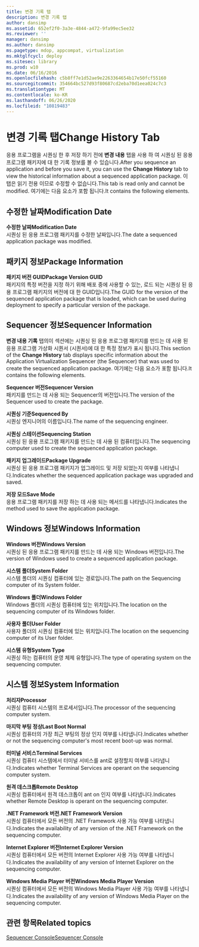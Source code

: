 ```yaml
---
title: 변경 기록 탭
description: 변경 기록 탭
author: dansimp
ms.assetid: 652ef2f0-3a3e-4844-a472-9fa99ec5ee32
ms.reviewer: ''
manager: dansimp
ms.author: dansimp
ms.pagetype: mdop, appcompat, virtualization
ms.mktglfcycl: deploy
ms.sitesec: library
ms.prod: w10
ms.date: 06/16/2016
ms.openlocfilehash: c5b8ff7e1d52ae9e2263364654b17e50fcf55160
ms.sourcegitcommit: 354664bc527d93f80687cd2eba70d1eea024c7c3
ms.translationtype: MT
ms.contentlocale: ko-KR
ms.lasthandoff: 06/26/2020
ms.locfileid: "10819483"
---
```

# <span data-ttu-id="fa335-103">변경 기록 탭</span><span class="sxs-lookup"><span data-stu-id="fa335-103">Change History Tab</span></span>


<span data-ttu-id="fa335-104">응용 프로그램을 시퀀싱 한 후 저장 하기 전에 **변경 내용** 탭을 사용 하 여 시퀀싱 된 응용 프로그램 패키지에 대 한 기록 정보를 볼 수 있습니다.</span><span class="sxs-lookup"><span data-stu-id="fa335-104">After you sequence an application and before you save it, you can use the **Change History** tab to view the historical information about a sequenced application package.</span></span> <span data-ttu-id="fa335-105">이 탭은 읽기 전용 이므로 수정할 수 없습니다.</span><span class="sxs-lookup"><span data-stu-id="fa335-105">This tab is read only and cannot be modified.</span></span> <span data-ttu-id="fa335-106">여기에는 다음 요소가 포함 됩니다.</span><span class="sxs-lookup"><span data-stu-id="fa335-106">It contains the following elements.</span></span>

## <span data-ttu-id="fa335-107">수정한 날짜</span><span class="sxs-lookup"><span data-stu-id="fa335-107">Modification Date</span></span>


<a href="" id="modification-date"></a>**<span data-ttu-id="fa335-108">수정한 날짜</span><span class="sxs-lookup"><span data-stu-id="fa335-108">Modification Date</span></span>**  
<span data-ttu-id="fa335-109">시퀀싱 된 응용 프로그램 패키지를 수정한 날짜입니다.</span><span class="sxs-lookup"><span data-stu-id="fa335-109">The date a sequenced application package was modified.</span></span>

## <span data-ttu-id="fa335-110">패키지 정보</span><span class="sxs-lookup"><span data-stu-id="fa335-110">Package Information</span></span>


<a href="" id="package-version-guid"></a>**<span data-ttu-id="fa335-111">패키지 버전 GUID</span><span class="sxs-lookup"><span data-stu-id="fa335-111">Package Version GUID</span></span>**  
<span data-ttu-id="fa335-112">패키지의 특정 버전을 지정 하기 위해 배포 중에 사용할 수 있는, 로드 되는 시퀀싱 된 응용 프로그램 패키지의 버전에 대 한 GUID입니다.</span><span class="sxs-lookup"><span data-stu-id="fa335-112">The GUID for the version of the sequenced application package that is loaded, which can be used during deployment to specify a particular version of the package.</span></span>

## <span data-ttu-id="fa335-113">Sequencer 정보</span><span class="sxs-lookup"><span data-stu-id="fa335-113">Sequencer Information</span></span>


<span data-ttu-id="fa335-114">**변경 내용 기록** 탭의이 섹션에는 시퀀싱 된 응용 프로그램 패키지를 만드는 데 사용 된 응용 프로그램 가상화 시퀀서 (시퀀서)에 대 한 특정 정보가 표시 됩니다.</span><span class="sxs-lookup"><span data-stu-id="fa335-114">This section of the **Change History** tab displays specific information about the Application Virtualization Sequencer (the Sequencer) that was used to create the sequenced application package.</span></span> <span data-ttu-id="fa335-115">여기에는 다음 요소가 포함 됩니다.</span><span class="sxs-lookup"><span data-stu-id="fa335-115">It contains the following elements.</span></span>

<a href="" id="sequencer-version"></a>**<span data-ttu-id="fa335-116">Sequencer 버전</span><span class="sxs-lookup"><span data-stu-id="fa335-116">Sequencer Version</span></span>**  
<span data-ttu-id="fa335-117">패키지를 만드는 데 사용 되는 Sequencer의 버전입니다.</span><span class="sxs-lookup"><span data-stu-id="fa335-117">The version of the Sequencer used to create the package.</span></span>

<a href="" id="sequenced-by"></a>**<span data-ttu-id="fa335-118">시퀀싱 기준</span><span class="sxs-lookup"><span data-stu-id="fa335-118">Sequenced By</span></span>**  
<span data-ttu-id="fa335-119">시퀀싱 엔지니어의 이름입니다.</span><span class="sxs-lookup"><span data-stu-id="fa335-119">The name of the sequencing engineer.</span></span>

<a href="" id="sequencing-station"></a>**<span data-ttu-id="fa335-120">시퀀싱 스테이션</span><span class="sxs-lookup"><span data-stu-id="fa335-120">Sequencing Station</span></span>**  
<span data-ttu-id="fa335-121">시퀀싱 된 응용 프로그램 패키지를 만드는 데 사용 된 컴퓨터입니다.</span><span class="sxs-lookup"><span data-stu-id="fa335-121">The sequencing computer used to create the sequenced application package.</span></span>

<a href="" id="package-upgrade"></a>**<span data-ttu-id="fa335-122">패키지 업그레이드</span><span class="sxs-lookup"><span data-stu-id="fa335-122">Package Upgrade</span></span>**  
<span data-ttu-id="fa335-123">시퀀싱 된 응용 프로그램 패키지가 업그레이드 및 저장 되었는지 여부를 나타냅니다.</span><span class="sxs-lookup"><span data-stu-id="fa335-123">Indicates whether the sequenced application package was upgraded and saved.</span></span>

<a href="" id="save-mode"></a>**<span data-ttu-id="fa335-124">저장 모드</span><span class="sxs-lookup"><span data-stu-id="fa335-124">Save Mode</span></span>**  
<span data-ttu-id="fa335-125">응용 프로그램 패키지를 저장 하는 데 사용 되는 메서드를 나타냅니다.</span><span class="sxs-lookup"><span data-stu-id="fa335-125">Indicates the method used to save the application package.</span></span>

## <span data-ttu-id="fa335-126">Windows 정보</span><span class="sxs-lookup"><span data-stu-id="fa335-126">Windows Information</span></span>


<a href="" id="windows-version"></a>**<span data-ttu-id="fa335-127">Windows 버전</span><span class="sxs-lookup"><span data-stu-id="fa335-127">Windows Version</span></span>**  
<span data-ttu-id="fa335-128">시퀀싱 된 응용 프로그램 패키지를 만드는 데 사용 되는 Windows 버전입니다.</span><span class="sxs-lookup"><span data-stu-id="fa335-128">The version of Windows used to create a sequenced application package.</span></span>

<a href="" id="system-folder"></a>**<span data-ttu-id="fa335-129">시스템 폴더</span><span class="sxs-lookup"><span data-stu-id="fa335-129">System Folder</span></span>**  
<span data-ttu-id="fa335-130">시스템 폴더의 시퀀싱 컴퓨터에 있는 경로입니다.</span><span class="sxs-lookup"><span data-stu-id="fa335-130">The path on the Sequencing computer of its System folder.</span></span>

<a href="" id="windows-folder"></a>**<span data-ttu-id="fa335-131">Windows 폴더</span><span class="sxs-lookup"><span data-stu-id="fa335-131">Windows Folder</span></span>**  
<span data-ttu-id="fa335-132">Windows 폴더의 시퀀싱 컴퓨터에 있는 위치입니다.</span><span class="sxs-lookup"><span data-stu-id="fa335-132">The location on the sequencing computer of its Windows folder.</span></span>

<a href="" id="user-folder"></a>**<span data-ttu-id="fa335-133">사용자 폴더</span><span class="sxs-lookup"><span data-stu-id="fa335-133">User Folder</span></span>**  
<span data-ttu-id="fa335-134">사용자 폴더의 시퀀싱 컴퓨터에 있는 위치입니다.</span><span class="sxs-lookup"><span data-stu-id="fa335-134">The location on the sequencing computer of its User folder.</span></span>

<a href="" id="system-type"></a>**<span data-ttu-id="fa335-135">시스템 유형</span><span class="sxs-lookup"><span data-stu-id="fa335-135">System Type</span></span>**  
<span data-ttu-id="fa335-136">시퀀싱 하는 컴퓨터의 운영 체제 유형입니다.</span><span class="sxs-lookup"><span data-stu-id="fa335-136">The type of operating system on the sequencing computer.</span></span>

## <span data-ttu-id="fa335-137">시스템 정보</span><span class="sxs-lookup"><span data-stu-id="fa335-137">System Information</span></span>


<a href="" id="processor"></a>**<span data-ttu-id="fa335-138">처리자</span><span class="sxs-lookup"><span data-stu-id="fa335-138">Processor</span></span>**  
<span data-ttu-id="fa335-139">시퀀싱 컴퓨터 시스템의 프로세서입니다.</span><span class="sxs-lookup"><span data-stu-id="fa335-139">The processor of the sequencing computer system.</span></span>

<a href="" id="last-boot-normal"></a>**<span data-ttu-id="fa335-140">마지막 부팅 정상</span><span class="sxs-lookup"><span data-stu-id="fa335-140">Last Boot Normal</span></span>**  
<span data-ttu-id="fa335-141">시퀀싱 컴퓨터의 가장 최근 부팅의 정상 인지 여부를 나타냅니다.</span><span class="sxs-lookup"><span data-stu-id="fa335-141">Indicates whether or not the sequencing computer's most recent boot-up was normal.</span></span>

<a href="" id="terminal-services"></a>**<span data-ttu-id="fa335-142">터미널 서비스</span><span class="sxs-lookup"><span data-stu-id="fa335-142">Terminal Services</span></span>**  
<span data-ttu-id="fa335-143">시퀀싱 컴퓨터 시스템에서 터미널 서비스를 ant로 설정할지 여부를 나타냅니다.</span><span class="sxs-lookup"><span data-stu-id="fa335-143">Indicates whether Terminal Services are operant on the sequencing computer system.</span></span>

<a href="" id="remote-desktop"></a>**<span data-ttu-id="fa335-144">원격 데스크톱</span><span class="sxs-lookup"><span data-stu-id="fa335-144">Remote Desktop</span></span>**  
<span data-ttu-id="fa335-145">시퀀싱 컴퓨터에서 원격 데스크톱이 ant on 인지 여부를 나타냅니다.</span><span class="sxs-lookup"><span data-stu-id="fa335-145">Indicates whether Remote Desktop is operant on the sequencing computer.</span></span>

<a href="" id="-net-framework-version"></a>**<span data-ttu-id="fa335-146">.NET Framework 버전</span><span class="sxs-lookup"><span data-stu-id="fa335-146">.NET Framework Version</span></span>**  
<span data-ttu-id="fa335-147">시퀀싱 컴퓨터에서 모든 버전의 .NET Framework 사용 가능 여부를 나타냅니다.</span><span class="sxs-lookup"><span data-stu-id="fa335-147">Indicates the availability of any version of the .NET Framework on the sequencing computer.</span></span>

<a href="" id="internet-explorer-version"></a>**<span data-ttu-id="fa335-148">Internet Explorer 버전</span><span class="sxs-lookup"><span data-stu-id="fa335-148">Internet Explorer Version</span></span>**  
<span data-ttu-id="fa335-149">시퀀싱 컴퓨터에서 모든 버전의 Internet Explorer 사용 가능 여부를 나타냅니다.</span><span class="sxs-lookup"><span data-stu-id="fa335-149">Indicates the availability of any version of Internet Explorer on the sequencing computer.</span></span>

<a href="" id="windows-media-player-version"></a>**<span data-ttu-id="fa335-150">Windows Media Player 버전</span><span class="sxs-lookup"><span data-stu-id="fa335-150">Windows Media Player Version</span></span>**  
<span data-ttu-id="fa335-151">시퀀싱 컴퓨터에서 모든 버전의 Windows Media Player 사용 가능 여부를 나타냅니다.</span><span class="sxs-lookup"><span data-stu-id="fa335-151">Indicates the availability of any version of Windows Media Player on the sequencing computer.</span></span>

## <span data-ttu-id="fa335-152">관련 항목</span><span class="sxs-lookup"><span data-stu-id="fa335-152">Related topics</span></span>


[<span data-ttu-id="fa335-153">Sequencer Console</span><span class="sxs-lookup"><span data-stu-id="fa335-153">Sequencer Console</span></span>](sequencer-console.md)

 

 





